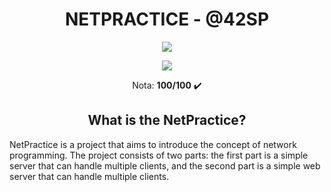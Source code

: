 <h1 align="center"><strong>NETPRACTICE - @42SP</strong></h1>

<p align="center"><a href="https://www.42sp.org.br/" target="_blank"><img src="https://img.shields.io/static/v1?label=&message=SP&color=000&style=for-the-badge&logo=42""></a></p>
<p align="center"><img src="https://github.com/ayogun/42-project-badges/raw/main/badges/netpracticem.png"> </p>
 <p align="center">Nota: <strong>100/100</strong> ✔️ </p>

<h2 align="center"><strong>What is the NetPractice?</strong></h2>

NetPractice is a project that aims to introduce the concept of network programming. The project consists of two parts: the first part is a simple server that can handle multiple clients, and the second part is a simple web server that can handle multiple clients.

